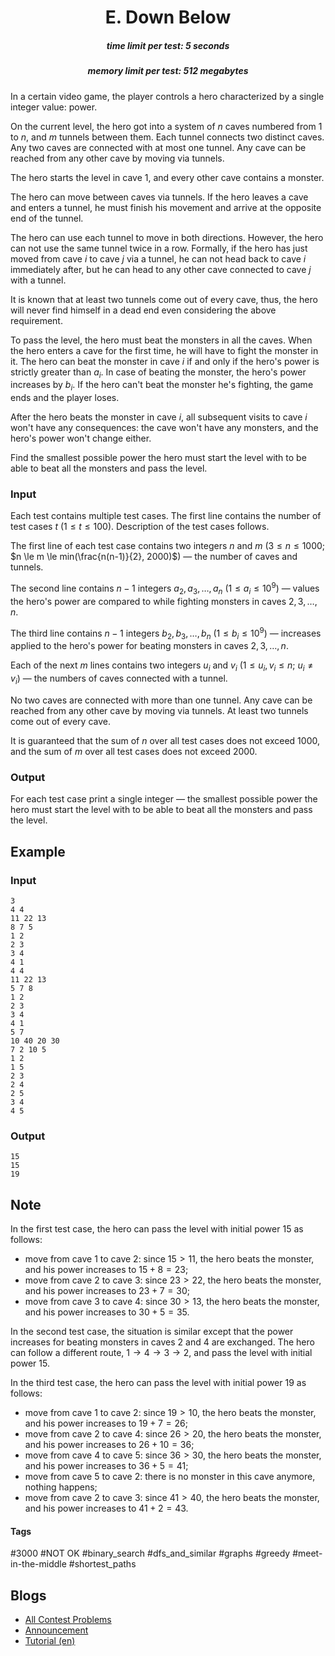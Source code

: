 <h1 style='text-align: center;'> E. Down Below</h1>

<h5 style='text-align: center;'>time limit per test: 5 seconds</h5>
<h5 style='text-align: center;'>memory limit per test: 512 megabytes</h5>

In a certain video game, the player controls a hero characterized by a single integer value: power.

On the current level, the hero got into a system of $n$ caves numbered from $1$ to $n$, and $m$ tunnels between them. Each tunnel connects two distinct caves. Any two caves are connected with at most one tunnel. Any cave can be reached from any other cave by moving via tunnels.

The hero starts the level in cave $1$, and every other cave contains a monster.

The hero can move between caves via tunnels. If the hero leaves a cave and enters a tunnel, he must finish his movement and arrive at the opposite end of the tunnel.

The hero can use each tunnel to move in both directions. However, the hero can not use the same tunnel twice in a row. Formally, if the hero has just moved from cave $i$ to cave $j$ via a tunnel, he can not head back to cave $i$ immediately after, but he can head to any other cave connected to cave $j$ with a tunnel.

It is known that at least two tunnels come out of every cave, thus, the hero will never find himself in a dead end even considering the above requirement.

To pass the level, the hero must beat the monsters in all the caves. When the hero enters a cave for the first time, he will have to fight the monster in it. The hero can beat the monster in cave $i$ if and only if the hero's power is strictly greater than $a_i$. In case of beating the monster, the hero's power increases by $b_i$. If the hero can't beat the monster he's fighting, the game ends and the player loses.

After the hero beats the monster in cave $i$, all subsequent visits to cave $i$ won't have any consequences: the cave won't have any monsters, and the hero's power won't change either.

Find the smallest possible power the hero must start the level with to be able to beat all the monsters and pass the level.

### Input

Each test contains multiple test cases. The first line contains the number of test cases $t$ ($1 \le t \le 100$). Description of the test cases follows.

The first line of each test case contains two integers $n$ and $m$ ($3 \le n \le 1000$; $n \le m \le min(\frac{n(n-1)}{2}, 2000)$) — the number of caves and tunnels.

The second line contains $n-1$ integers $a_2, a_3, \ldots, a_n$ ($1 \le a_i \le 10^9$) — values the hero's power are compared to while fighting monsters in caves $2, 3, \ldots, n$.

The third line contains $n-1$ integers $b_2, b_3, \ldots, b_n$ ($1 \le b_i \le 10^9$) — increases applied to the hero's power for beating monsters in caves $2, 3, \ldots, n$.

Each of the next $m$ lines contains two integers $u_i$ and $v_i$ ($1 \le u_i, v_i \le n$; $u_i \ne v_i$) — the numbers of caves connected with a tunnel.

No two caves are connected with more than one tunnel. Any cave can be reached from any other cave by moving via tunnels. At least two tunnels come out of every cave.

It is guaranteed that the sum of $n$ over all test cases does not exceed $1000$, and the sum of $m$ over all test cases does not exceed $2000$.

### Output

For each test case print a single integer — the smallest possible power the hero must start the level with to be able to beat all the monsters and pass the level.

## Example

### Input


```text
3
4 4
11 22 13
8 7 5
1 2
2 3
3 4
4 1
4 4
11 22 13
5 7 8
1 2
2 3
3 4
4 1
5 7
10 40 20 30
7 2 10 5
1 2
1 5
2 3
2 4
2 5
3 4
4 5
```
### Output


```text
15
15
19
```
## Note

In the first test case, the hero can pass the level with initial power $15$ as follows: 

* move from cave $1$ to cave $2$: since $15 > 11$, the hero beats the monster, and his power increases to $15 + 8 = 23$;
* move from cave $2$ to cave $3$: since $23 > 22$, the hero beats the monster, and his power increases to $23 + 7 = 30$;
* move from cave $3$ to cave $4$: since $30 > 13$, the hero beats the monster, and his power increases to $30 + 5 = 35$.

In the second test case, the situation is similar except that the power increases for beating monsters in caves $2$ and $4$ are exchanged. The hero can follow a different route, $1 \rightarrow 4 \rightarrow 3 \rightarrow 2$, and pass the level with initial power $15$.

In the third test case, the hero can pass the level with initial power $19$ as follows: 

* move from cave $1$ to cave $2$: since $19 > 10$, the hero beats the monster, and his power increases to $19 + 7 = 26$;
* move from cave $2$ to cave $4$: since $26 > 20$, the hero beats the monster, and his power increases to $26 + 10 = 36$;
* move from cave $4$ to cave $5$: since $36 > 30$, the hero beats the monster, and his power increases to $36 + 5 = 41$;
* move from cave $5$ to cave $2$: there is no monster in this cave anymore, nothing happens;
* move from cave $2$ to cave $3$: since $41 > 40$, the hero beats the monster, and his power increases to $41 + 2 = 43$.


#### Tags 

#3000 #NOT OK #binary_search #dfs_and_similar #graphs #greedy #meet-in-the-middle #shortest_paths 

## Blogs
- [All Contest Problems](../Codeforces_Round_740_(Div._1,_based_on_VK_Cup_2021_-_Final_(Engine)).md)
- [Announcement](../blogs/Announcement.md)
- [Tutorial (en)](../blogs/Tutorial_(en).md)
